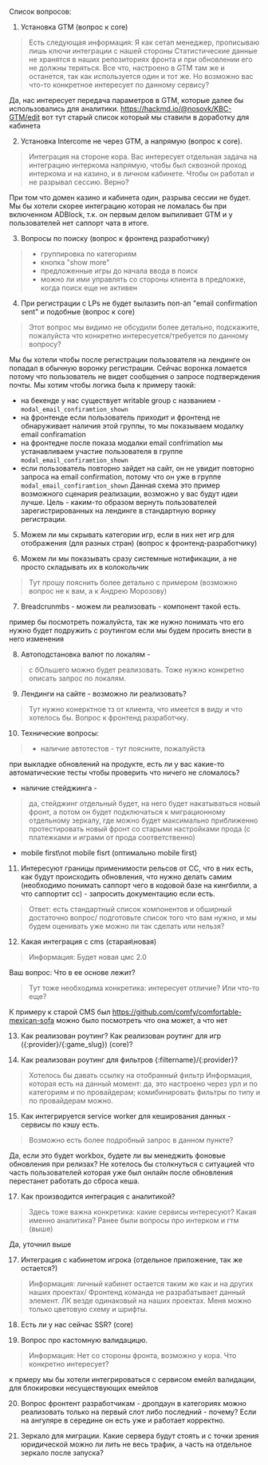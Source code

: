 Список вопросов:

1) Установка GTM (вопрос к core)
> Есть следующая информация:
> Я как сетап менеджер, прописываю лишь ключи интеграции с нашей стороны
> Статистические данные не хранятся в наших репозиториях фронта и при обновлении его не должны теряться. Все что, настроено в GTM там же и останется, так как используется один и тот же.
> Но возможно вас что-то конкретное интересует по данному сервису?

Да, нас интересует передача параметров в GTM, которые далее бы использовались для аналитики.
https://hackmd.io/@nosovk/KBC-GTM/edit
вот тут старый список который мы ставили в доработку для кабинета

2) Установка Intercome не через GTM, а напрямую (вопрос к core).
> Интеграция на стороне кора. 
> Вас интересует отдельная задача на интеграцию интеркома напрямую, чтобы был сквозной проход интеркома и на казино, и в личном кабинете. Чтобы он работал и не разрывал сессию. Верно?

При том что домен казино и кабинета один, разрыва сессии не будет. Мы бы хотели скорее интеграцию которая не ломалась бы при включенном ADBlock, т.к. он первым делом выпиливает GTM и у пользователей нет саппорт чата в итоге.

 3) Вопросы по поиску (вопрос к фронтенд разработчику)
> - группировка по категориям
> - кнопка "show more"
> - предложенные игры до начала ввода в поиск
> - можно ли ими управлять со стороны клиента в предложке, когда поиск еще не активен

4) При регистрации с LPs не будет вылазить поп-ап "email confirmation sent" и подобные (вопрос к core)
> Этот вопрос мы видимо не обсудили более детально, подскажите, пожалуйста что конкретно интересуется/требуется по данному вопросу?

Мы бы хотели чтобы после регистрации пользователя на лендинге он попадал в обычную воронку регистрации. Сейчас воронка ломается потому что пользователь не видет сообщения о запросе подтверждения почты. Мы хотим чтобы логика была к примеру таокй:
- на бекенде у нас существует writable group с названием - `modal_email_confiramtion_shown`
- на фронтенде если пользователь приходит и фронтенд не обнаруживает наличия этой группы, то мы показываем модалку email confiramation
- на фронтедне после показа модалки email confrimation мы устанавливаем участие пользователя в группе `modal_email_confiramtion_shown`
- если пользователь повторно зайдет на сайт, он не увидит повторно запроса на email confirmation, потому что он уже в группе `modal_email_confiramtion_shown`
Данная схема это пример возможного сценария реализации, возможно у вас будут идеи лучше. Цель - каким-то образом вернуть пользователей зарегистрированных на лендинге в стандартную ворнку регистрации.


5) Можем ли мы скрывать категории игр, если в них нет игр для отображения (для разных стран) (вопрос к фронтенд-разработчику)

6) Можем ли мы показывать сразу системные нотификации, а не просто складывать их в колокольчик
> Тут прошу пояснить более детально с примером (возможно вопрос не к вам, а к Андрею Морозову) 

 7) Breadcrunmbs - можем ли реализовать - компонент такой есть.
 
 пример бы посмотреть пожалуйста, так же нужно понимать что его нужно будет подружить с роутингом если мы будем просить внести в него изменения
 
 8) Автоподстановка валют по локалям -
> с бОльшего можно будет реализовать. Тоже нужно конкретно описать запрос по локалям. 

9) Лендинги на сайте - возможно ли реализовать?
> Тут нужно конерктное тз от клиента, что имеется в виду и что хотелось бы. Вопрос к фронтенд разработчку.

10) Технические вопросы: 
> - наличие автотестов - тут поясните, пожалуйста

при выкладке обновлений на продукте, есть ли у вас какие-то автоматические тесты чтобы проверить что ничего не сломалось?

- наличие стейджинга - 
> да, стейджинг отдельный будет, на него будет накатываться новый фронт, а потом он будет подключаться к миграционному отдельному зеркалу, где можно будет максимально приближенно протестировать новый фронт со старыми настройками прода (с платежками и играми от прода соответственно)
- mobile first\not mobile fisrt (оптимально mobile first)

11) Интересуют границы применимости рельсов от СС, что в них есть, как будут происходить обновления, что нужно делать самим (необходимо понимать саппорт чего в кодовой базе на кингбилли, а что саппортит сс) - запросить документацию если есть.

> Ответ: есть стандартный список компонентов и обширный достаточно вопрос/ подготовьте список того что вам нужно, и мы будем оценивать уже можно ли так сделать или нельзя?

12) Какая интеграция с cms (старая\новая)
> Информация: Будет новая цмс 2.0

Ваш вопрос: Что в ее основе лежит? 
> Тут тоже необходима конкретика: интересует отличие? Или что-то еще?

К примеру к старой CMS был https://github.com/comfy/comfortable-mexican-sofa можно было посмотреть что она может, а что нет

13) Как реализован роутинг? Как реализован роутинг для игр ({:provider}/{:game_slug}) (core)?


14) Как реализован роутинг для фильтров {:filtername}/{:provider}?
> Хотелось бы давать ссылку на отобранный фильтр
> Информация, которая есть на данный момент: да, это настроено через урл и по категориям и по провайдерам; комибинировать фильтры по типу и по провайдерам можно.


15) Как интегрируется service worker для кеширования данных - сервисы по кэшу есть. 
> Возможно есть более подробный запрос в данном пункте?

Да, если это будет workbox, будете ли вы менеджить фоновые обновления при релизах? Не хотелось бы столкнуться с ситуацией что часть пользователей которая уже был онлайн после обновления перестанет работать до сброса кеша.

17) Как производится интеграция с аналитикой? 
>Здесь тоже важна конкретика: какие сервисы интересуют? Какая именно аналитика? Ранее были вопросы про интерком и гтм (выше)

Да, уточнил выше

17) Интеграция с кабинетом игрока (отдельное приложение, так же остается?) 
> Информация: личный кабинет остается таким же как и на других наших проектах/ Фронтенд команда не разрабатывает данный элемент. ЛК везде одинаковый на наших проектах. Меня можно только цветовую схему и шрифты.

18) Есть ли у нас сейчас SSR? (core)


19) Вопрос про кастомную валидацицю. 
> Информация: Нет со стороны фронта, возможно у кора.
Что конкретно интересует?

к прмеру мы бы хотели интегрироваться с сервисом емейл валидации, для блокировки несуществующих емейлов

20) Вопрос фронтент разработчикам - дропдаун в категориях можно реализовать только на первый слот либо последний - почему? Если на ангуляре в середине он есть уже и работает корректно.


21) Зеркало для миграции. Какие сервера будут стоять и с точки зрения юридической можно ли лить не весь трафик, а часть на отдельное зеркало после запуска?